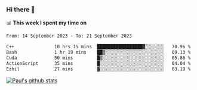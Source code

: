 ### Hi there 👋

📊 **This week I spent my time on**
<!--START_SECTION:waka-->

```txt
From: 14 September 2023 - To: 21 September 2023

C++               10 hrs 15 mins  █████████████████▓░░░░░░░   70.96 %
Bash              1 hr 19 mins    ██▒░░░░░░░░░░░░░░░░░░░░░░   09.13 %
Cuda              50 mins         █▒░░░░░░░░░░░░░░░░░░░░░░░   05.86 %
ActionScript      35 mins         █░░░░░░░░░░░░░░░░░░░░░░░░   04.04 %
Ezhil             27 mins         ▓░░░░░░░░░░░░░░░░░░░░░░░░   03.19 %
```

<!--END_SECTION:waka-->


[![Paul's github stats](https://github-readme-stats.vercel.app/api?username=mickeyouyou&theme=dracula&show_icons=true)](https://github.com/anuraghazra/github-readme-stats)
